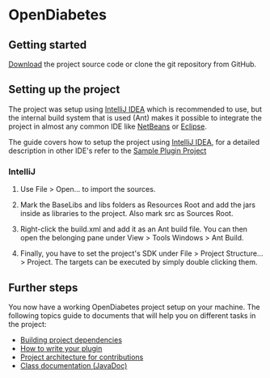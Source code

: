 # OpenDiabetes


## Getting started

[Download](https://github.com/lucasbuschlinger/BachelorPraktikum/archive/master.zip) the project source code or clone the git repository from GitHub.

## Setting up the project

The project was setup using [IntelliJ IDEA](https://www.jetbrains.com/idea/) which is recommended to use, but the internal build system that is used (Ant) makes it possible to integrate the project in almost any common IDE like [NetBeans](https://netbeans.org/) or [Eclipse](https://eclipse.org/getting_started/). 

The guide covers how to setup the project using [IntelliJ IDEA](https://www.jetbrains.com/idea/), for a detailed description in other IDE's refer to the [Sample Plugin Project](https://github.com/Magnusgaertner/OpenDiabetesPluginTutorial/blob/master/README.md#importing-and-building-with-ides)

### IntelliJ
1. Use File > Open... to import the sources. 

2. Mark the BaseLibs and libs folders as Resources Root and add the jars inside as libraries to the project. Also mark src as Sources Root. 

3. Right-click the build.xml and add it as an Ant build file. You can then open the belonging pane under View > Tools Windows > Ant Build. 

4. Finally, you have to set the project's SDK under File > Project Structure... > Project. The targets can be executed by simply double clicking them.

## Further steps

You now have a working OpenDiabetes project setup on your machine. The following topics guide to documents that will help you on different tasks in the project: 

- [Building project dependencies](https://github.com/lucasbuschlinger/BachelorPraktikum/wiki/Building-(Ant-Targets))
- [How to write your plugin](https://github.com/lucasbuschlinger/BachelorPraktikum/wiki/Creating-Plugins)
- [Project architecture for contributions](https://github.com/lucasbuschlinger/BachelorPraktikum/wiki/Plugin-Architecture)
- [Class documentation (JavaDoc)](https://lucasbuschlinger.github.io/BachelorPraktikum/)

